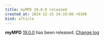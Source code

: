 ```yaml
---
title: myMPD 19.0.0 released
created_at: 2024-12-15 14:19:00 +0100
kind: article
---
```


**myMPD** [19.0.0](https://github.com/jcorporation/myMPD/releases/tag/v19.0.0) has been released.
[Change log](https://raw.githubusercontent.com/jcorporation/myMPD/v19.0.0/CHANGELOG.md)
